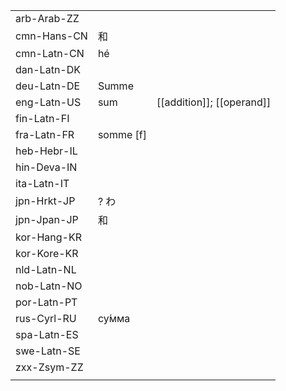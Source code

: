 | | | |
|-|-|-|
| arb-Arab-ZZ |  |  |
| cmn-Hans-CN | 和 |  |
| cmn-Latn-CN | hé |  |
| dan-Latn-DK |  |  |
| deu-Latn-DE | Summe |  |
| eng-Latn-US | sum | [[addition]]; [[operand]] |
| fin-Latn-FI |  |  |
| fra-Latn-FR | somme [f] |  |
| heb-Hebr-IL |  |  |
| hin-Deva-IN |  |  |
| ita-Latn-IT |  |  |
| jpn-Hrkt-JP | ? わ |  |
| jpn-Jpan-JP | 和 |  |
| kor-Hang-KR |  |  |
| kor-Kore-KR |  |  |
| nld-Latn-NL |  |  |
| nob-Latn-NO |  |  |
| por-Latn-PT |  |  |
| rus-Cyrl-RU | су́мма |  |
| spa-Latn-ES |  |  |
| swe-Latn-SE |  |  |
| zxx-Zsym-ZZ |  |  |
|  |  |  |
